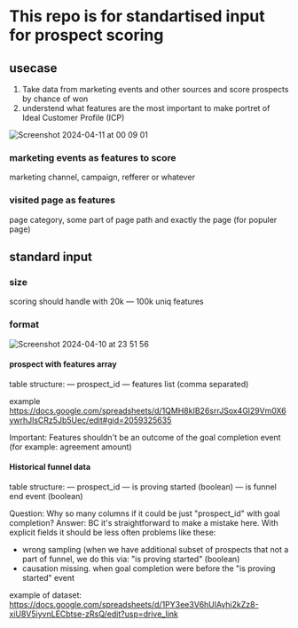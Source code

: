 # This repo is for standartised input for prospect scoring

## usecase
1. Take data from marketing events and other sources and score prospects by chance of won
2. understend what features are the most important to make portret of Ideal Customer Profile (ICP)

![Screenshot 2024-04-11 at 00 09 01](https://github.com/kobzevvv/prospects_scoring_input_output/assets/24790956/d5f5e1bb-39e4-43c3-a173-0986cc4a281b)



### marketing events as features to score
marketing channel, campaign, refferer or whatever

### visited page as features
page category, some part of page path and exactly the page (for populer page)

## standard input 
### size
scoring should handle with 20k — 100k uniq features

### format
![Screenshot 2024-04-10 at 23 51 56](https://github.com/kobzevvv/prospect_scoring_input/assets/24790956/1deaa4f3-7b7f-4d06-81ab-b43ee863bd86)


#### prospect with features array
table structure:
— prospect_id
— features list (comma separated)

example https://docs.google.com/spreadsheets/d/1QMH8kIB26srrJSox4Gl29Vm0X6ywrhJlsCRz5Jb5Uec/edit#gid=2059325635

Important: 
Features shouldn't be an outcome of the goal completion event (for example: agreement amount)

#### Historical funnel data
table structure:
— prospect_id
— is proving started (boolean)
— is funnel end event   (boolean)

Question: Why so many columns if it could be just "prospect_id" with goal completion? 
Answer: BC it's straightforward to make a mistake here. With explicit fields it should be less often problems like these: 
- wrong sampling (when we have additional subset of prospects that not a part of funnel, we do this via: "is proving started" (boolean)
- causation missing. when goal completion were before the "is proving started" event


example of dataset: https://docs.google.com/spreadsheets/d/1PY3ee3V6hUlAyhj2kZz8-xiU8V5iyvnLECbtse-zRsQ/edit?usp=drive_link




